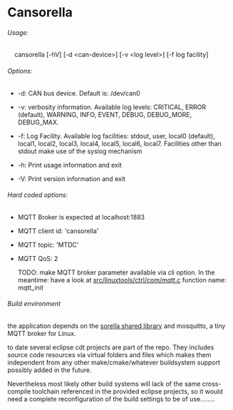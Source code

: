 # Cansorella

###### Usage:

    cansorella [-hV] [-d \<can-device\>] [-v \<log level\>] [-f log facility]

###### Options:

- -d: CAN bus device. Default is: /dev/can0

- -v: verbosity information. Available log levels:
  CRITICAL, ERROR (default), WARNING, INFO, EVENT, DEBUG, DEBUG_MORE, DEBUG_MAX.

- -f: Log Facility. Available log facilities:
  stdout, user, local0 (default), local1, local2, local3, local4, local5,
  local6, local7. 
  Facilities other than stdout make use of the syslog mechanism

- -h: Print usage information and exit

- -V: Print version information and exit

###### Hard coded options:

- MQTT Broker is expected at localhost:1883

- MQTT client id: 'cansorella'

- MQTT topic: 'MTDC'

- MQTT QoS: 2 
  
  TODO: make MQTT broker parameter available via cli option. In the meantime: have a look at [src/linuxtools/ctrl/com/mqtt.c](../../src/linuxtools/ctrl/com/mqtt.c) function name: mqtt_init

###### Build environment

the application depends on the [sorella shared library](./lib_help.md)  and mosquitto, a tiny MQTT broker for Linux.

to date several eclipse cdt projects are part of the repo. They includes source code resources via virtual folders and files which makes them independent from any other make/cmake/whatever buildsystem support possibly added in the future.

Nevertheless most likely other build systems will lack of the same cross-compile toolchain referenced in the provided eclipse projects, so it would need a complete reconfiguration of the build settings to be of use........ 

